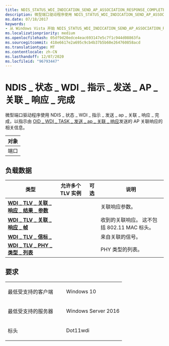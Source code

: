 ```yaml
---
title: NDIS_STATUS_WDI_INDICATION_SEND_AP_ASSOCIATION_RESPONSE_COMPLETE
description: 微型端口驱动程序使用 NDIS_STATUS_WDI_INDICATION_SEND_AP_ASSOCIATION_RESPONSE_COMPLETE 来指示 OID_WDI_TASK_SEND_AP_ASSOCIATION_RESPONSE 发送的 AP 关联响应的相关信息。
ms.date: 07/18/2017
keywords:
- 从 Windows Vista 开始 NDIS_STATUS_WDI_INDICATION_SEND_AP_ASSOCIATION_RESPONSE_COMPLETE 网络驱动程序
ms.localizationpriority: medium
ms.openlocfilehash: 05df9d20edce4eac693147e5c7f1c944d08863fa
ms.sourcegitcommit: 418e6617e2a695c9cb4b37b5b60e264760858acd
ms.translationtype: MT
ms.contentlocale: zh-CN
ms.lasthandoff: 12/07/2020
ms.locfileid: "96793447"
---
```

# <a name="ndis_status_wdi_indication_send_ap_association_response_complete"></a>NDIS \_ 状态 \_ WDI \_ 指示 \_ 发送 \_ AP \_ 关联 \_ 响应 \_ 完成


微型端口驱动程序使用 NDIS \_ 状态 \_ WDI \_ 指示 \_ 发送 \_ ap \_ 关联 \_ 响应 \_ 完成，以指示由 [OID \_ WDI \_ TASK \_ 发送 \_ ap \_ 关联 \_ 响应](oid-wdi-task-send-ap-association-response.md)发送的 AP 关联响应的相关信息。

| 对象 |
|--------|
| 端口   |

 

## <a name="payload-data"></a>负载数据


| 类型 | 允许多个 TLV 实例 | 可选 | 说明 |
| --- | --- | --- | --- |
| [**WDI \_ TLV \_ 关联 \_ 响应 \_ 结果 \_ 参数**](./wdi-tlv-association-response-result-parameters.md) |   |   | 关联响应参数。 |
| [**WDI \_ TLV \_ 关联 \_ 响应 \_ 帧**](./wdi-tlv-association-response-frame.md) |   |   | 收到的关联响应。 这不包括 802.11 MAC 标头。 |
| [**WDI \_ TLV \_ 信标 \_**](./wdi-tlv-beacon-ies.md) |   |   | 来自关联的信号。 |
| [**WDI \_ TLV \_ PHY \_ 类型 \_ 列表**](./wdi-tlv-phy-type-list.md) |   |   | PHY 类型的列表。 |
 

<a name="requirements"></a>要求
------------

<table>
<colgroup>
<col width="50%" />
<col width="50%" />
</colgroup>
<tbody>
<tr class="odd">
<td><p>最低受支持的客户端</p></td>
<td><p>Windows 10</p></td>
</tr>
<tr class="even">
<td><p>最低受支持的服务器</p></td>
<td><p>Windows Server 2016</p></td>
</tr>
<tr class="odd">
<td><p>标头</p></td>
<td>Dot11wdi</td>
</tr>
</tbody>
</table>

 


